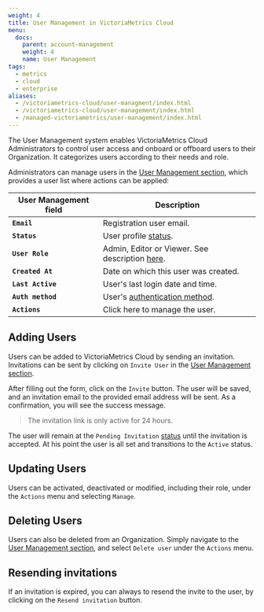 ```yaml
---
weight: 4
title: User Management in VictoriaMetrics Cloud
menu:
  docs:
    parent: account-management
    weight: 4
    name: User Management
tags:
  - metrics
  - cloud
  - enterprise
aliases:
  - /victoriametrics-cloud/user-managment/index.html
  - /victoriametrics-cloud/user-management/index.html
  - /managed-victoriametrics/user-management/index.html
---
```

The User Management system enables VictoriaMetrics Cloud Administrators to control user access and
onboard or offboard users to their Organization. It categorizes users according to their needs and role.

Administrators can manage users in the [User Management section](https://cloud.victoriametrics.com/users), which provides a
user list where actions can be applied:


|               **User Management field**           | **Description**                                                                                                                                                          |
|------------------------------------|--------------------------------------------------------------------------------------------------------------------------------------------------------------------------|
| **`Email`**       | Registration user email.                                                                                                                                                 |
| **`Status`**      | User profile [status](https://docs.victoriametrics.com/victoriametrics-cloud/account-management/roles-and-permissions/#profile-status).                                  |
| **`User Role`**   | Admin, Editor or Viewer. See description [here](https://docs.victoriametrics.com/victoriametrics-cloud/account-management/roles-and-permissions/#roles-and-permissions). |
| **`Created At`**  | Date on which this user was created.                                                                                                                                     |
| **`Last Active`** | User's last login date and time.                                                                                                                                         |
| **`Auth method`** | User's [authentication method](https://docs.victoriametrics.com/victoriametrics-cloud/account-management/registration-and-trial/#authentication-methods).                |
| **`Actions`**  | Click here to manage the user.                                                                                                                                           |

## Adding Users

Users can be added to VictoriaMetrics Cloud by sending an invitation. Invitations can be sent by
clicking on `Invite User` in the [User Management section](https://cloud.victoriametrics.com/users).

After filling out the form, click on the `Invite` button. 
The user will be saved, and an invitation email to the provided email address will be sent. As a confirmation, you will see the success message.

> The invitation link is only active for 24 hours.

The user will remain at the `Pending Invitation` [status](https://docs.victoriametrics.com/victoriametrics-cloud/account-management/roles-and-permissions/#profile-status)
until the invitation is accepted. At his point the user is all set and transitions to the `Active` status.

## Updating Users

Users can be activated, deactivated or modified, including their role, under the `Actions` menu and selecting `Manage`.

## Deleting Users

Users can also be deleted from an Organization. Simply navigate to the [User Management section](https://cloud.victoriametrics.com/users),
and select `Delete user` under the `Actions` menu.

## Resending invitations

If an invitation is expired, you can always to resend the invite to the user, by clicking on the `Resend invitation` button.